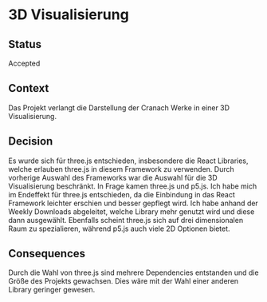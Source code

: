 # 3D Visualisierung

## Status

Accepted

## Context

Das Projekt verlangt die Darstellung der Cranach Werke in einer 3D Visualisierung.

## Decision

Es wurde sich für three.js entschieden, insbesondere die React Libraries, welche erlauben three.js in diesem Framework zu verwenden. Durch vorherige Auswahl des Frameworks war die Auswahl für die 3D Visualisierung beschränkt. In Frage kamen three.js und p5.js. Ich habe mich im Endeffekt für three.js entschieden, da die Einbindung in das React Framework leichter erschien und besser gepflegt wird. Ich habe anhand der Weekly Downloads abgeleitet, welche Library mehr genutzt wird und diese dann ausgewählt. Ebenfalls scheint three.js sich auf drei dimensionalen Raum zu spezialieren, während p5.js auch viele 2D Optionen bietet.

## Consequences

Durch die Wahl von three.js sind mehrere Dependencies entstanden und die Größe des Projekts gewachsen. Dies wäre mit der Wahl einer anderen Library geringer gewesen.